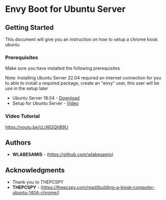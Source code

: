 # Envy Boot for Ubuntu Server

## Getting Started

This document will give you an instruction on how to setup a chrome kiosk ubuntu

### Prerequisites

Make sure you have installed the following prerequisites

Note: Installing Ubuntu Server 22.04 required an internet connection 
for you to able to install a required package, create an "envy" user, this user will
be use in the setup later

* Ubuntu Server 18.04 - [Download](https://ubuntu.com/download/server/thank-you?version=18.04.4&architecture=amd64)
* Setup for Ubuntu Server - [Video](https://www.youtube.com/watch?v=XXsrECecr5M)


### Video Tutorial
https://youtu.be/cLiX62QhB9U


## Authors

* **WLABESAMIS** - (https://github.com/wlabesamis)


## Acknowledgments

* Thank you to THEPCSPY
* **THEPCSPY** - (https://thepcspy.com/read/building-a-kiosk-computer-ubuntu-1404-chrome/)
